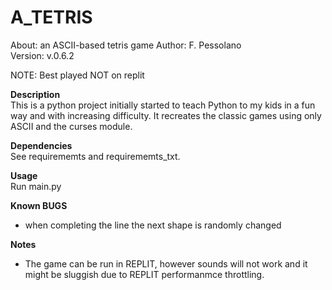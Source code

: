 # A_TETRIS 
About:      an ASCII-based tetris game 
Author:     F. Pessolano  
Version:    v.0.6.2

NOTE:       Best played NOT on replit  


**Description**  
This is a python project initially started to teach Python to my kids in a fun way and with increasing difficulty. 
It recreates the classic games using only ASCII and the curses module.  

**Dependencies**  
See requirememts and requirememts_txt. 

**Usage**  
Run main.py 

**Known BUGS**  
 - when completing the line the next shape is randomly changed

**Notes**  
 - The game can be run in REPLIT, however sounds will not work and it might be sluggish due to REPLIT performanmce throttling.



